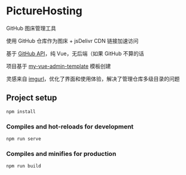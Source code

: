# PictureHosting

GitHub 图床管理工具

使用 GitHub 仓库作为图床 + jsDelivr CDN 链接加速访问

基于 [GitHub API](https://docs.github.com/cn/rest)，纯 Vue，无后端（如果 GitHub 不算的话

项目基于 [my-vue-admin-template](https://github.com/Naccl/my-vue-admin-template) 模板创建

灵感来自 [imgurl](https://github.com/WishMelz/imgurl)，优化了界面和使用体验，解决了管理仓库多级目录的问题



## Project setup
```
npm install
```

### Compiles and hot-reloads for development
```
npm run serve
```

### Compiles and minifies for production
```
npm run build
```

